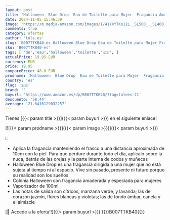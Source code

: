 ```yaml
---
layout: post
title: 'Halloween  Blue Drop  Eau de Toilette para Mujer  Fragancia Amaderada  100 ml con Vaporizador'
date: 2024-11-05 15:46:39
image: 'https://m.media-amazon.com/images/I/41YXYTKo11L._SL500_._SL400_.jpg'
comments: true
category: ofertas
author: 'tole.es'
slug: 'B007TTKB40-es Halloween Blue Drop Eau de Toilette para Mujer Fragancia...'
sku: 'B007TTKB40-es'
tags: [ 'de','eau','halloween','toilette','🇪🇸', ]
actualPrice: 19.95 EUR
currency: EUR
price: 19.95
comparePrice: 48.0 EUR
prodname: 'Halloween  Blue Drop  Eau de Toilette para Mujer  Fragancia Amaderada  100 ml con Vaporizador'
country: 'es'
flag: '🇪🇸'
brand: ''
buyurl: 'https://www.amazon.es/dp/B007TTKB40/?tag=tolees-21'
descuento: '58.44'
average: '21.6416129032257'
---
```


Tienes [{{< param title >}}]({{< param buyurl >}}) en el siguiente enlace!

[![{{< param prodname >}}]({{< param image >}})]({{< param buyurl >}})

ℹ️:

- Aplica la fragancia manteniendo el frasco a una distancia aproximada de 10cm con la piel. Para que perdure durante todo el día, aplícalo sobre la nuca, detrás de las orejas y la parte interna de codos y muñecas
- Halloween Blue Drop es una fragancia dirigida a una mujer que no está sujeta al tiempo ni al espacio. Vive sin pasado, presente ni futuro porque su realidad son los sueños
- Colonia Halloween con fragancia amaderada y especiada para mujeres
- Vaporizador de 100ml
- Las notas de salida son cítricos, manzana verde, y lavanda; las de corazón jazmín, flores blancas y violetas; las de fondo ámbar, canela y el almizcle

[🛒 Accede a la oferta!!]({{< param buyurl >}})
{{<world>}}B007TTKB40{{</world>}}
